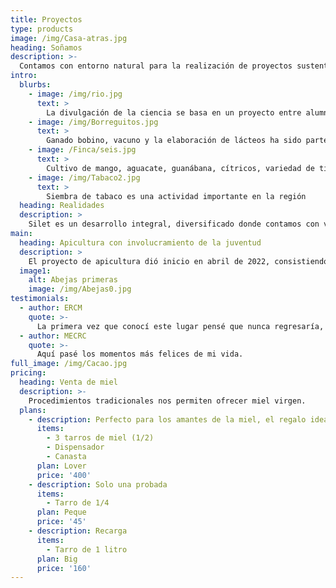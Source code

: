 ```yaml
---
title: Proyectos
type: products
image: /img/Casa-atras.jpg
heading: Soñamos
description: >-
  Contamos con entorno natural para la realización de proyectos sustentables, ecológicos de rescate de la naturaleza y tradiciones de la región.
intro:
  blurbs:
    - image: /img/rio.jpg
      text: >
        La divulgación de la ciencia se basa en un proyecto entre alumnos de la facultad de ciencias de la UNAM junto con el istema regional de telesecundarias y consiste en motivar a los alumnos sobre la importancia y aplicabilidad de las ciencias básicas mediante actividades con experimentos y problemas prácticos.
    - image: /img/Borreguitos.jpg
      text: >
        Ganado bobino, vacuno y la elaboración de lácteos ha sido parte no solo de la tradición familiar sino de la región.
    - image: /Finca/seis.jpg
      text: >
        Cultivo de mango, aguacate, guanábana, cítricos, variedad de tipos de plátano asi como el rescate de chagalapolin, ojoche, ...; se considera parte integral de SILET.
    - image: /img/Tabaco2.jpg
      text: >
        Siembra de tabaco es una actividad importante en la región
  heading: Realidades
  description: >
    Silet es un desarrollo integral, diversificado donde contamos con varios proyectos, incluyendo
main:
  heading: Apicultura con involucramiento de la juventud
  description: >
    El proyecto de apicultura dió inicio en abril de 2022, consistiendo de 3 núcleos, desde sus inicios la formación y capacitación de jóvenes apicultores ha sido una de las prioridades.
  image1:
    alt: Abejas primeras
    image: /img/Abejas0.jpg
testimonials:
  - author: ERCM
    quote: >-
      La primera vez que conocí este lugar pensé que nunca regresaría, sin embargo la vida me trajo de regreso y aquí logre realizar mis sueños de formar una familia.
  - author: MECRC
    quote: >-
      Aquí pasé los momentos más felices de mi vida.
full_image: /img/Cacao.jpg
pricing:
  heading: Venta de miel
  description: >-
    Procedimientos tradicionales nos permiten ofrecer miel virgen.
  plans:
    - description: Perfecto para los amantes de la miel, el regalo ideal.
      items:
        - 3 tarros de miel (1/2)
        - Dispensador
        - Canasta
      plan: Lover
      price: '400'
    - description: Solo una probada
      items:
        - Tarro de 1/4
      plan: Peque
      price: '45'
    - description: Recarga
      items:
        - Tarro de 1 litro
      plan: Big
      price: '160'
---
```



